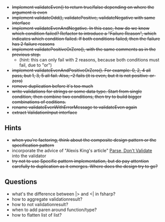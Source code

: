 - ~~Implement validateEven() to return true/false depending on where the argument is even~~
- ~~implement validateOdd(), validatePositive, validateNegative with same interface~~
- ~~implement validateEvenAndNegative. In this case, how do we know which condition failed? Refactor to introduce a "Failure Reason", which indicates which condition failed. If both conditions failed, then the failure has 2 failure reasons~~
- ~~implement validatePositiveOrZero(), with the same comments as in the previous step.~~
  - (hint: this can only fail with 2 reasons, because both conditions must fail, due to "or")
- ~~implement validateEvenAndPositiveOrZero(). For example: 0, 2, 4 all pass, but 1, 3, 5 all fail. Also, -2 fails (it is even, but it is not positive-or-zero)~~
- ~~remove duplication before it's too much~~
- ~~write validations for strings or some data type. Start from single condition, then combine two conditions, then try to build bigger combinations of coditions.~~
- ~~rename validateEvenWithErrorMessage to validateEven again~~ 
- ~~extract ValidationInput interface~~

## Hints
- ~~when you're factoring, think about the composite design pattern or the specification pattern~~
- incorporate the advice of "Alexis King's article" [Parse, Don't Validate](https://lexi-lambda.github.io/blog/2019/11/05/parse-don-t-validate/) into the validator
- ~~try not to use Specific pattern implementation, but do pay attention carefully to duplication as it emerges. Where does the design try to go?~~

## Questions
- what's the difference between |> and <| in fsharp?
- how to aggregate validationresult?
- how to not validationresult?
- when to add paren around function/type?
- how to flatten list of list?
